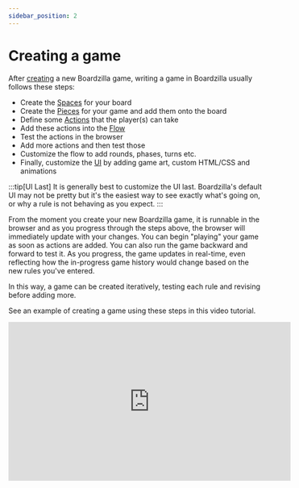 ```yaml
---
sidebar_position: 2
---
```


# Creating a game

After [creating](../introduction/create-a-game) a new Boardzilla game, writing a game in
Boardzilla usually follows these steps:

- Create the [Spaces](core-concepts#space) for your board
- Create the [Pieces](core-concepts#piece) for your game and add them onto the board
- Define some [Actions](core-concepts#action) that the player(s) can take
- Add these actions into the [Flow](core-concepts#flow)
- Test the actions in the browser
- Add more actions and then test those
- Customize the flow to add rounds, phases, turns etc.
- Finally, customize the [UI](/category/customizing-the-ui) by adding game art, custom HTML/CSS and animations

:::tip[UI Last]
It is generally best to customize the UI last. Boardzilla's default UI may not be pretty but it's the easiest way to see exactly what's going on, or why a rule is not behaving as you expect.
:::

From the moment you create your new Boardzilla game, it is runnable in the browser and
as you progress through the steps above, the browser will immediately update with your changes.
You can begin "playing" your game as soon as actions are added. You
can also run the game backward and forward to test it. As you progress, the game
updates in real-time, even reflecting how the in-progress game history would change
based on the new rules you've entered.

In this way, a game can be created iteratively, testing each rule and revising
before adding more.

See an example of creating a game using these steps in this video tutorial.

<iframe width="560" height="315" src="https://www.youtube.com/embed/vY9y1Qs8jKk?si=rDaUVsAvj5iFKzSL" title="YouTube video player" frameborder="0" allow="accelerometer; autoplay; clipboard-write; encrypted-media; gyroscope; picture-in-picture; web-share" allowfullscreen></iframe>

